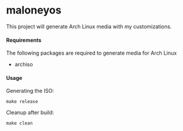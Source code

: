 # maloneyos

This project will generate Arch Linux media with my customizations.

#### Requirements

The following packages are required to generate media for Arch Linux

* archiso

#### Usage

Generating the ISO:

```
make release
```

Cleanup after build:

```
make clean
```